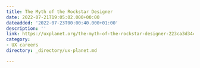 ```yaml
---
title: The Myth of the Rockstar Designer
date: 2022-07-21T19:05:02.000+00:00
dateadded: '2022-07-23T00:00:40.000+01:00'
description: ''
link: https://uxplanet.org/the-myth-of-the-rockstar-designer-223ca3d34cf6?source=rss----819cc2aaeee0---4
category:
- UX careers
directory: _directory/ux-planet.md

---
```

